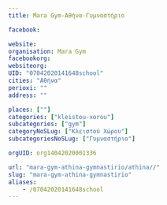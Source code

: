 ```yaml
---
title: Mara Gym-Αθήνα-Γυμναστήριο

facebook:

website:
organisation: Mara Gym
facebookorg:
websiteorg:
UID: "07042020141648school"
cities: "Αθήνα"
perioxi: ""
address: ""

places: [""]
categories: ["kleistou-xorou"]
subcategories: ["gym"]
categoryNoSLug: ["Κλειστού Χώρου"]
subcategoriesNoSLug: ["Γυμναστήριο"]

orgUID: org14042020001336

url: "mara-gym-athina-gymnastirio/athina//"
slug: "mara-gym-athina-gymnastirio"
aliases:
    - /07042020141648school
---
```





